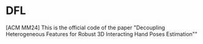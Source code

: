 # DFL
[ACM MM24] This is the official code of the paper "Decoupling Heterogeneous Features for Robust 3D Interacting Hand Poses Estimation""
